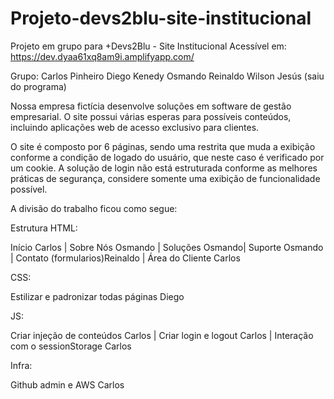 # Projeto-devs2blu-site-institucional
Projeto em grupo para +Devs2Blu - Site Institucional
Acessível em: https://dev.dyaa61xq8am9i.amplifyapp.com/

Grupo:
    Carlos Pinheiro
    Diego Kenedy
    Osmando 
    Reinaldo
    Wilson Jesús (saiu do programa)

Nossa empresa fictícia desenvolve soluções em software de gestão empresarial. O site possui várias esperas para possíveis conteúdos, incluindo aplicações web de acesso exclusivo para clientes.

O site é composto por 6 páginas, sendo uma restrita que muda a exibição conforme a condição de logado do usuário, que neste caso é verificado por um cookie. A solução de login não está estruturada conforme as melhores práticas de segurança, considere somente uma exibição de funcionalidade possível.

A divisão do trabalho ficou como segue:

Estrutura HTML:

Início Carlos | Sobre Nós Osmando | Soluções Osmando| Suporte Osmando | Contato (formularios)Reinaldo | Área do Cliente Carlos

CSS:

Estilizar e padronizar todas páginas Diego

JS:

Criar injeção de conteúdos Carlos | Criar login e logout Carlos | Interação com o sessionStorage Carlos

Infra:

Github admin e AWS Carlos